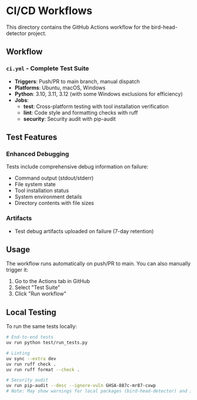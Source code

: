# CI/CD Workflows

This directory contains the GitHub Actions workflow for the bird-head-detector project.

## Workflow

### `ci.yml` - Complete Test Suite
- **Triggers**: Push/PR to main branch, manual dispatch
- **Platforms**: Ubuntu, macOS, Windows
- **Python**: 3.10, 3.11, 3.12 (with some Windows exclusions for efficiency)
- **Jobs**:
  - **test**: Cross-platform testing with tool installation verification
  - **lint**: Code style and formatting checks with ruff
  - **security**: Security audit with pip-audit

## Test Features

### Enhanced Debugging
Tests include comprehensive debug information on failure:
- Command output (stdout/stderr)
- File system state
- Tool installation status
- System environment details
- Directory contents with file sizes

### Artifacts
- Test debug artifacts uploaded on failure (7-day retention)

## Usage

The workflow runs automatically on push/PR to main. You can also manually trigger it:

1. Go to the Actions tab in GitHub
2. Select "Test Suite"
3. Click "Run workflow"

## Local Testing

To run the same tests locally:

```bash
# End-to-end tests
uv run python test/run_tests.py

# Linting
uv sync --extra dev
uv run ruff check .
uv run ruff format --check .

# Security audit
uv run pip-audit --desc --ignore-vuln GHSA-887c-mr87-cxwp
# Note: May show warnings for local packages (bird-head-detector) and ignored vulnerabilities
```
